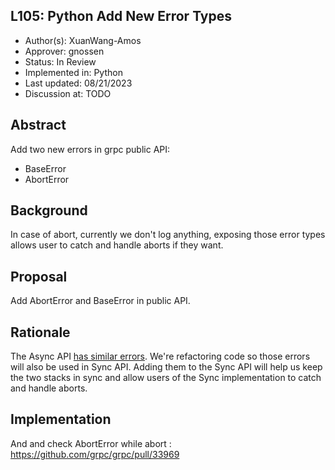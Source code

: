 L105: Python Add New Error Types
----
* Author(s): XuanWang-Amos
* Approver: gnossen
* Status: In Review
* Implemented in: Python
* Last updated: 08/21/2023
* Discussion at: TODO

## Abstract

Add two new errors in grpc public API:
  * BaseError
  * AbortError

## Background

In case of abort, currently we don't log anything, exposing those error types allows user to catch and handle aborts if they want.

## Proposal

Add AbortError and BaseError in public API.

## Rationale

The Async API [has similar errors](https://github.com/grpc/grpc/blob/v1.57.x/src/python/grpcio/grpc/aio/__init__.py#L23,L24). We're refactoring code so those errors will also be used in Sync API. Adding them to the Sync API will help us keep the two stacks in sync and allow users of the Sync implementation to catch and handle aborts.

## Implementation

And and check AbortError while abort : https://github.com/grpc/grpc/pull/33969
